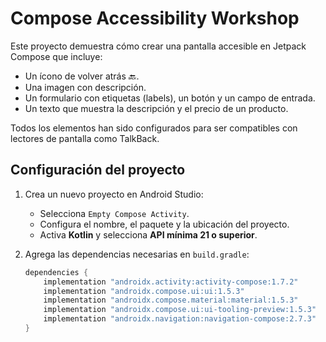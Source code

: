 # Compose Accessibility Workshop

Este proyecto demuestra cómo crear una pantalla accesible en Jetpack Compose que incluye:
- Un ícono de volver atrás 🔙.
- Una imagen con descripción.
- Un formulario con etiquetas (labels), un botón y un campo de entrada.
- Un texto que muestra la descripción y el precio de un producto.

Todos los elementos han sido configurados para ser compatibles con lectores de pantalla como TalkBack.

## **Configuración del proyecto**
1. Crea un nuevo proyecto en Android Studio:
   - Selecciona `Empty Compose Activity`.
   - Configura el nombre, el paquete y la ubicación del proyecto.
   - Activa **Kotlin** y selecciona **API mínima 21 o superior**.

2. Agrega las dependencias necesarias en `build.gradle`:
   ```groovy
   dependencies {
       implementation "androidx.activity:activity-compose:1.7.2"
       implementation "androidx.compose.ui:ui:1.5.3"
       implementation "androidx.compose.material:material:1.5.3"
       implementation "androidx.compose.ui:ui-tooling-preview:1.5.3"
       implementation "androidx.navigation:navigation-compose:2.7.3"
   }
